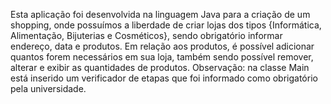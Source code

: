Esta aplicação foi desenvolvida na linguagem Java para a criação de um shopping, onde possuímos a liberdade de criar lojas dos tipos {Informática, Alimentação, Bijuterias e Cosméticos}, sendo obrigatório informar endereço, data e produtos. Em relação aos produtos, é possível adicionar quantos forem necessários em sua loja, também sendo possível remover, alterar e exibir as quantidades de produtos. Observação: na classe Main está inserido um verificador de etapas que foi informado como obrigatório pela universidade.
